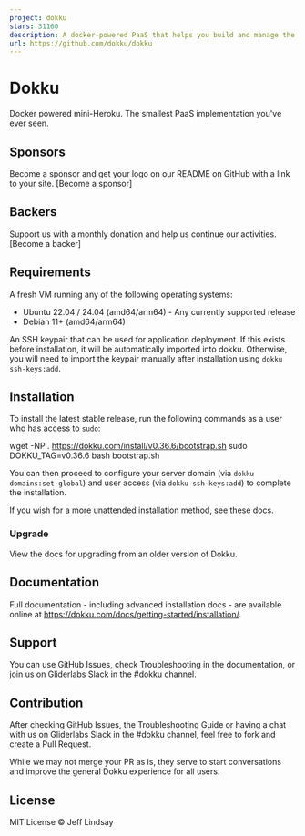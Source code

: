 ```yaml
---
project: dokku
stars: 31160
description: A docker-powered PaaS that helps you build and manage the lifecycle of applications
url: https://github.com/dokku/dokku
---
```


Dokku
=====

Docker powered mini-Heroku. The smallest PaaS implementation you've ever seen.

Sponsors
--------

Become a sponsor and get your logo on our README on GitHub with a link to your site. \[Become a sponsor\]

Backers
-------

Support us with a monthly donation and help us continue our activities. \[Become a backer\]

Requirements
------------

A fresh VM running any of the following operating systems:

-   Ubuntu 22.04 / 24.04 (amd64/arm64) - Any currently supported release
-   Debian 11+ (amd64/arm64)

An SSH keypair that can be used for application deployment. If this exists before installation, it will be automatically imported into dokku. Otherwise, you will need to import the keypair manually after installation using `dokku ssh-keys:add`.

Installation
------------

To install the latest stable release, run the following commands as a user who has access to `sudo`:

wget -NP . https://dokku.com/install/v0.36.6/bootstrap.sh
sudo DOKKU\_TAG=v0.36.6 bash bootstrap.sh

You can then proceed to configure your server domain (via `dokku domains:set-global`) and user access (via `dokku ssh-keys:add`) to complete the installation.

If you wish for a more unattended installation method, see these docs.

### Upgrade

View the docs for upgrading from an older version of Dokku.

Documentation
-------------

Full documentation - including advanced installation docs - are available online at https://dokku.com/docs/getting-started/installation/.

Support
-------

You can use GitHub Issues, check Troubleshooting in the documentation, or join us on Gliderlabs Slack in the #dokku channel.

Contribution
------------

After checking GitHub Issues, the Troubleshooting Guide or having a chat with us on Gliderlabs Slack in the #dokku channel, feel free to fork and create a Pull Request.

While we may not merge your PR as is, they serve to start conversations and improve the general Dokku experience for all users.

License
-------

MIT License © Jeff Lindsay
